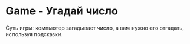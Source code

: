 # Game - Угадай число
Суть игры: компьютер загадывает число, а вам нужно его отгадать, используя подсказки.

